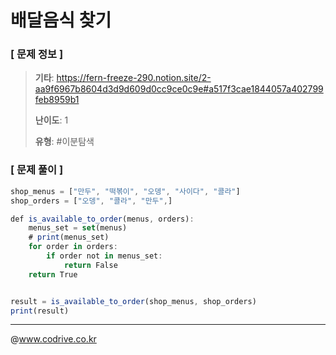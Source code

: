 # 배달음식 찾기

### [ 문제 정보 ]
> **기타**: https://fern-freeze-290.notion.site/2-aa9f6967b8604d3d9d609d0cc9ce0c9e#a517f3cae1844057a402799feb8959b1
> 
> **난이도**: 1
>
> **유형**: #이분탐색


### [ 문제 풀이 ]
```JavaScript
shop_menus = ["만두", "떡볶이", "오뎅", "사이다", "콜라"]
shop_orders = ["오뎅", "콜라", "만두",]

def is_available_to_order(menus, orders):
    menus_set = set(menus)
    # print(menus_set)
    for order in orders:
        if order not in menus_set:
            return False
    return True


result = is_available_to_order(shop_menus, shop_orders)
print(result)

```


---
@www.codrive.co.kr
